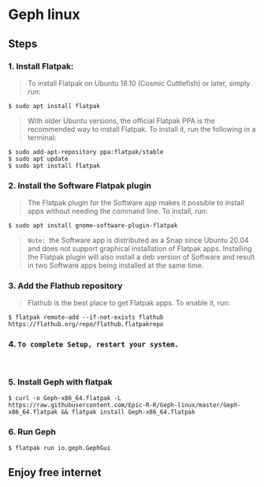 # Geph linux

## Steps

### 1. Install Flatpak:

> To install Flatpak on Ubuntu 18.10 (Cosmic Cuttlefish) or later, simply run:

```
$ sudo apt install flatpak
```

> With older Ubuntu versions, the official Flatpak PPA is the recommended way to install Flatpak. To install it, run the following in a terminal:

```
$ sudo add-apt-repository ppa:flatpak/stable
$ sudo apt update
$ sudo apt install flatpak
```

### 2. Install the Software Flatpak plugin

> The Flatpak plugin for the Software app makes it possible to install apps without needing the command line. To install, run:

```
$ sudo apt install gnome-software-plugin-flatpak
```

> `Note: `the Software app is distributed as a Snap since Ubuntu 20.04 and does not support graphical installation of Flatpak apps. Installing the Flatpak plugin will also install a deb version of Software and result in two Software apps being installed at the same time.

### 3. Add the Flathub repository

> Flathub is the best place to get Flatpak apps. To enable it, run:

```
$ flatpak remote-add --if-not-exists flathub https://flathub.org/repo/flathub.flatpakrepo
```

### 4. `To complete Setup, restart your system.`

<br/>

### 5. Install Geph with flatpak

```
$ curl -o Geph-x86_64.flatpak -L https://raw.githubusercontent.com/Epic-R-R/Geph-linux/master/Geph-x86_64.flatpak && flatpak install Geph-x86_64.flatpak
```

### 6. Run Geph

```
$ flatpak run io.geph.GephGui
```

## Enjoy free internet
